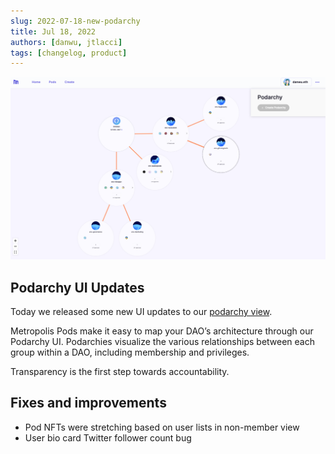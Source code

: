 ```yaml
---
slug: 2022-07-18-new-podarchy
title: Jul 18, 2022
authors: [danwu, jtlacci]
tags: [changelog, product]
---
```


![New Podarchy](./new-podarchy.png)

## Podarchy UI Updates
Today we released some new UI updates to our [podarchy view](https://pod.xyz/podarchy/ensdao).

<!--truncate-->

Metropolis Pods make it easy to map your DAO’s architecture through our Podarchy UI. Podarchies visualize the various relationships between each group within a DAO, including membership and privileges.

Transparency is the first step towards accountability.

## Fixes and improvements

- Pod NFTs were stretching based on user lists in non-member view
- User bio card Twitter follower count bug